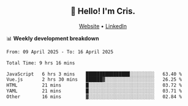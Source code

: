 
<h2 align="center">👋 Hello! I'm Cris.</h2>
<p align="center">
  <a href="https://www.criscunas.dev">Website</a> •
  <a href="https://www.linkedin.com/in/cristophercunas/">LinkedIn</a> 
</p>


📊 **Weekly development breakdown**
<!--START_SECTION:waka-->

```txt
From: 09 April 2025 - To: 16 April 2025

Total Time: 9 hrs 16 mins

JavaScript   6 hrs 3 mins    ████████████████░░░░░░░░░   63.40 %
Vue.js       2 hrs 30 mins   ██████▓░░░░░░░░░░░░░░░░░░   26.25 %
HTML         21 mins         █░░░░░░░░░░░░░░░░░░░░░░░░   03.72 %
YAML         21 mins         █░░░░░░░░░░░░░░░░░░░░░░░░   03.71 %
Other        16 mins         ▓░░░░░░░░░░░░░░░░░░░░░░░░   02.84 %
```

<!--END_SECTION:waka-->
